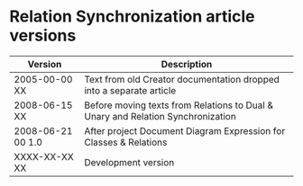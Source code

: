 ﻿Relation Synchronization article versions
=========================================

| Version            | Description                                                                     |
|--------------------|---------------------------------------------------------------------------------|
| 2005-00-00 XX      | Text from old Creator documentation dropped into a separate article             |
| 2008-06-15 XX      | Before moving texts from Relations to Dual & Unary and Relation Synchronization |
| 2008-06-21 00  1.0 | After project Document Diagram Expression for Classes & Relations               |
| XXXX-XX-XX XX      | Development version                                                             |

